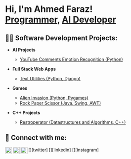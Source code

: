 <h1>Hi, I'm Ahmed Faraz! <br/><a href="https://github.com/ahmedfarazsyk">Programmer</a>, <a href="https://www.linkedin.com/in/ahmed-faraz-shaikh-30b409228/">AI Developer</a></h1>

<h2>👨‍💻 Software Development Projects:</h2>

- <b>AI Projects</b>
  - [YouTube Comments Emotion Recognition (Python)](https://github.com/ahmedfarazsyk/programming_projects)
    
- <b>Full Stack Web Apps</b>
  - [Text Utilities (Python, Django)](https://github.com/ahmedfarazsyk/textutils)
  
- <b>Games</b>
  - [Alien Invasion (Python, Pygames)](https://github.com/ahmedfarazsyk/AlienInvasion)
  - [Rock Paper Scissor (Java, Swing, AWT)]()

- <b>C++ Projects</b>
  - [Restroperator (Datastructures and Algorithms, C++)]()



<h2> 🤳 Connect with me:</h2>
[<img align="left" alt="AhmedFaraz | Twitter" width="22px" src="https://cdn.jsdelivr.net/npm/simple-icons@v3/icons/twitter.svg" />][twitter]
[<img align="left" alt="AhmedFaraz | LinkedIn" width="22px" src="https://cdn.jsdelivr.net/npm/simple-icons@v3/icons/linkedin.svg" />][linkedin]
[<img align="left" alt="AhmedFaraz | Instagram" width="22px" src="https://cdn.jsdelivr.net/npm/simple-icons@v3/icons/instagram.svg" />][instagram]

[twitter]: https://twitter.com/ahmedfarazsyk
[instagram]: https://www.instagram.com/ahmedfarazsyk/
[linkedin]: https://linkedin.com/in/ahmed-faraz-shaikh-30b409228
